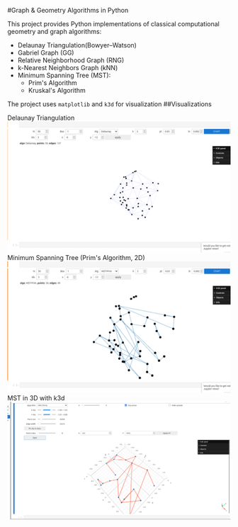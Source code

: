#Graph & Geometry Algorithms in Python

This project provides Python implementations of classical computational geometry and graph algorithms:
- Delaunay Triangulation(Bowyer–Watson)
- Gabriel Graph (GG)
- Relative Neighborhood Graph (RNG)
- k-Nearest Neighbors Graph (kNN)
- Minimum Spanning Tree (MST):
  - Prim's Algorithm
  - Kruskal's Algorithm

The project uses `matplotlib` and `k3d` for visualization
##Visualizations

Delaunay Triangulation 
![Delaunay](img/scr1.png)
Minimum Spanning Tree (Prim's Algorithm, 2D)
![MST Prim](img/scr2.png)
MST in 3D with k3d
![MST 3D](img/scr3.png)
